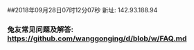 ##2018年09月28日07时12分07秒 新址: 142.93.188.94
### 兔友常见问题及解答: https://github.com/wanggonging/d/blob/w/FAQ.md
